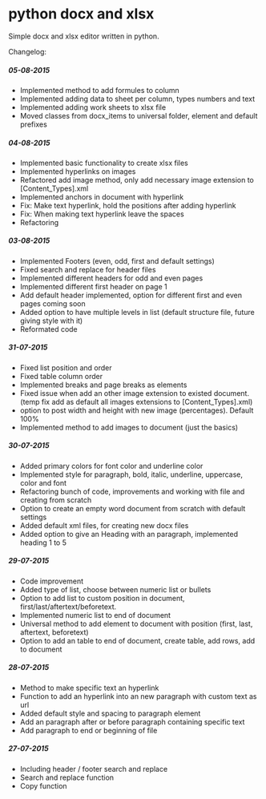 # python docx and xlsx

Simple docx and xlsx editor written in python.

Changelog:
##### 05-08-2015
- Implemented method to add formules to column
- Implemented adding data to sheet per column, types numbers and text
- Implemented adding work sheets to xlsx file
- Moved classes from docx_items to universal folder, element and default prefixes

##### 04-08-2015
- Implemented basic functionality to create xlsx files
- Implemented hyperlinks on images
- Refactored add image method, only add necessary image extension to [Content_Types].xml
- Implemented anchors in document with hyperlink
- Fix: Make text hyperlink, hold the positions after adding hyperlink
- Fix: When making text hyperlink leave the spaces
- Refactoring

##### 03-08-2015
- Implemented Footers (even, odd, first and default settings)
- Fixed search and replace for header files
- Implemented different headers for odd and even pages
- Implemented different first header on page 1
- Add default header implemented, option for different first and even pages coming soon
- Added option to have multiple levels in list (default structure file, future giving style with it)
- Reformated code

##### 31-07-2015
- Fixed list position and order
- Fixed table column order
- Implemented breaks and page breaks as elements
- Fixed issue when add an other image extension to existed document. (temp fix add as default all images extensions to [Content_Types].xml)
- option to post width and height with new image (percentages). Default 100%
- Implemented method to add images to document (just the basics)

##### 30-07-2015
- Added primary colors for font color and underline color
- Implemented style for paragraph, bold, italic, underline, uppercase, color and font
- Refactoring bunch of code, improvements and working with file and creating from scratch
- Option to create an empty word document from scratch with default settings
- Added default xml files, for creating new docx files
- Added option to give an Heading with an paragraph, implemented heading 1 to 5

##### 29-07-2015
- Code improvement
- Added type of list, choose between numeric list or bullets
- Option to add list to custom position in document, first/last/aftertext/beforetext.
- Implemented numeric list to end of document
- Universal method to add element to document with position (first, last, aftertext, beforetext)
- Option to add an table to end of document, create table, add rows, add to document

##### 28-07-2015
- Method to make specific text an hyperlink
- Function to add an hyperlink into an new paragraph with custom text as url
- Added default style and spacing to paragraph element
- Add an paragraph after or before paragraph containing specific text
- Add paragraph to end or beginning of file

##### 27-07-2015
- Including header / footer search and replace
- Search and replace function
- Copy function
